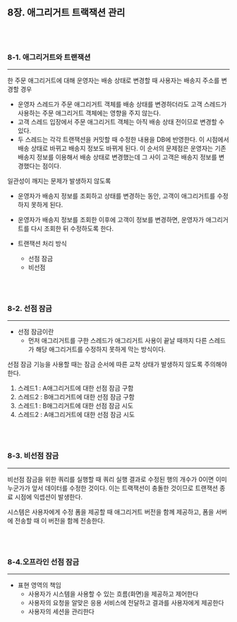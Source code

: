 ## 8장. 애그리거트 트랙잭션 관리

<br>
<br>

### 8-1. 애그리거트와 트랜잭션
***
한 주문 애그리거트에 대해 운영자는 배송 상태로 변경할 때 사용자는 배송지 주소를 변경할 경우
- 운영자 스레드가 주문 애그리거트 객체를 배송 상태를 변경하더라도 고객 스레드가 사용하는 주문 애그리거트 객체에는 영향을 주지 않는다.
- 고객 스레드 입장에서 주문 애그리거트 객체는 아직 배송 상태 전이므로 변경할 수 있다.
- 두 스레드는 각각 트랜잭션을 커밋할 때 수정한 내용을 DB에 반영한다. 이 시점에서 배송 상태로 바뀌고 배송지 정보도 바뀌게 된다. 이 순서의 문제점은 운영자는 기존 배송지 정보를 이용해서 배송 상태로 변경했는데 그 사이 고객은 배송지 정보를 변경했다는 점이다.

  
    
    
    
일관성이 깨지는 문제가 발생하지 않도록
- 운영자가 배송지 정보를 조회하고 상태를 변경하는 동안, 고객이 애그리거트를 수정하지 못하게 된다.
- 운영자가 배송지 정보를 조회한 이후에 고객이 정보를 변경하면, 운영자가 애그리거트를 다시 조회한 뒤 수정하도록 한다.


- 트랜잭션 처리 방식
  -  선점 잠금
  -  비선점 


<br>
<br>

### 8-2. 선점 잠금
***
- 선점 잠금이란
  -  먼저 애그리거트를 구한 스레드가 애그리거트 사용이 끝날 때까지 다른 스레드가 해당 애그리거트를 수정하지 못하게 막는 방식이다.
  
  
선점 잠금 기능을 사용할 때는 잠금 순서에 따른 교착 상태가 발생하지 않도록 주의해야한다.

1. 스레드1 : A애그리거트에 대한 선점 잠금 구함
2. 스레드2 : B애그리거트에 대한 선점 잠금 구함
3. 스레드1 : B애그리거트에 대한 선점 잠금 시도
4. 스레드2 : A애그리거트에 대한 선점 잠금 시도



<br>
<br>


### 8-3. 비선점 잠금
***
비선점 잠금을 위한 쿼리를 실행할 때 쿼리 실행 결과로 수정된 행의 개수가 0이면 이미 누군가가 앞서 데이터를 수정한 것이다. 이는 트랙잭션이 충돌한 것이므로 트랜잭션 종료 시점에 익셉션이 발생한다. 
   
시스템은 사용자에게 수정 폼을 제공할 때 애그리거트 버전을 함께 제공하고, 폼을 서버에 전송할 때 이 버전을 함께 전송한다.
  


<br>
<br>

### 8-4.오프라인 선점 잠금
***
- 표현 영역의 책임
  - 사용자가 시스템을 사용할 수 있는 흐름(화면)을 제공하고 제어한다
  - 사용자의 요청을 알맞은 응용 서비스에 전달하고 결과를 사용자에게 제공한다
  - 사용자의 세션을 관리한다


<br>
<br>
